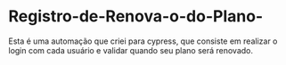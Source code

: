 # Registro-de-Renova-o-do-Plano-
Esta é uma automação que criei para cypress, que consiste em realizar o login com cada usuário e validar quando seu plano será renovado.
